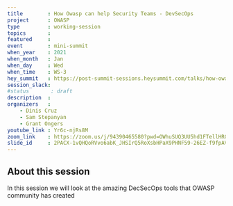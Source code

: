 ```yaml
---
title        : How Owasp can help Security Teams - DevSecOps
project      : OWASP
type         : working-session
topics       :
featured     :
event        : mini-summit
when_year    : 2021
when_month   : Jan
when_day     : Wed
when_time    : WS-3
hey_summit   : https://post-summit-sessions.heysummit.com/talks/how-owasp-can-help-security-teams-devsecops-1/
session_slack:
#status       : draft
description  :
organizers   :
    - Dinis Cruz
    - Sam Stepanyan
    - Grant Ongers
youtube_link : Yr6c-njRs8M
zoom_link    : https://zoom.us/j/94390465580?pwd=OWhuSUQ3UU5hd1FTellHRGpYL0U5UT09
slide_id     : 2PACX-1vQHQoRVvo6abK_JHSIrQ5RoXsbHPaX9PHNF59-26EZ-f9fpAVNV8hAqkKZqHwZPnIxmtPVc6QWqw6Dc
---
```


## About this session

In this session we will look at the amazing DecSecOps tools that OWASP community has created



